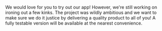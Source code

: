We would love for you to try out our app! However, we're still working on ironing out a few kinks.
The project was wildly ambitious and we want to make sure we do it justice by delivering a quality product to all of you!
A fully testable version will be available at the nearest convenience.
